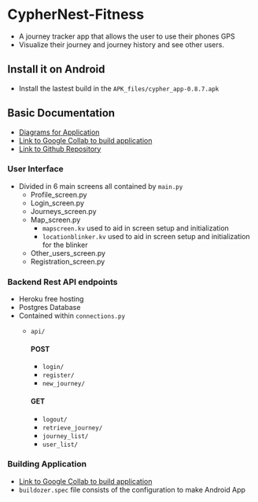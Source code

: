 # CypherNest-Fitness
- A journey tracker app that allows the user to use their phones GPS
- Visualize their journey and journey history and see other users.

## Install it on Android
- Install the lastest build in the `APK_files/cypher_app-0.8.7.apk`

## Basic Documentation

* [Diagrams for Application](https://drive.google.com/file/d/1l7GN18XhpE-U18DkXAxxFoofquFUikrs/view?usp=sharing)
* [Link to Google Collab to build application](https://colab.research.google.com/drive/1v_hddp6fp7sMj-uw1yOZLp89kGDaURbh?usp=sharing)
* [Link to Github Repository](https://github.com/Giovanni-theGeomaticstech/CypherNest-Fitness.git)

### User Interface
* Divided in 6 main screens all contained by `main.py`
    * Profile_screen.py
    * Login_screen.py
    * Journeys_screen.py
    * Map_screen.py
      * `mapscreen.kv` used to aid in screen setup and initialization
      * `locationblinker.kv` used to aid in screen setup and initialization for the blinker
    * Other_users_screen.py
    * Registration_screen.py
    
### Backend Rest API endpoints
* Heroku free hosting
* Postgres Database
* Contained within `connections.py`
    * `api/`
        #### POST
        * `login/`
        * `register/`
        * `new_journey/`
          
        #### GET
        * `logout/`
        * `retrieve_journey/`
        * `journey_list/`
        * `user_list/`
    
### Building Application
* [Link to Google Collab to build application](https://colab.research.google.com/drive/1v_hddp6fp7sMj-uw1yOZLp89kGDaURbh?usp=sharing)
* `buildozer.spec` file consists of the configuration to make Android App

